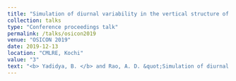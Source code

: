 ```yaml
---
title: "Simulation of diurnal variability in the vertical structure of temperature using a 1-D coupled model"
collection: talks
type: "Conference proceedings talk"
permalink: /talks/osicon2019
venue: "OSICON 2019"
date: 2019-12-13
location: "CMLRE, Kochi"
value: "3"
text: "<b> Yadidya, B. </b> and Rao, A. D. &quot;Simulation of diurnal variability in the vertical structure of temperature using a 1-D coupled model&quot;, <b><i>OSICON 2019</i></b>, CMLRE, Kochi."
---
```

